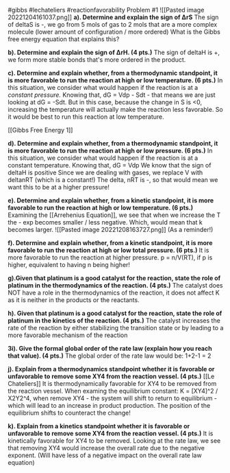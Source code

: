 #gibbs #lechateliers #reactionfavorability
Problem #1 
![[Pasted image 20221204161037.png]]
**a). Determine and explain the sign of ΔrS**
The sign of deltaS is -, we go from 5 mols of gas to 2 mols that are a more complex molecule (lower amount of configuration / more ordered)
What is the Gibbs free energy equation that explains this?

**b). Determine and explain the sign of ΔrH. (4 pts.)**
The sign of deltaH is +, we form more stable bonds that's more ordered in the product.

**c). Determine and explain whether, from a thermodynamic standpoint, it is more favorable to run the reaction at high or low temperature. (6 pts.)**
In this situation, we consider what would happen if the reaction is at a *constant pressure.*
Knowing that, dG = Vdp - Sdt - that means we are just looking at dG = -Sdt.
But in this case, because the change in S is <0, increasing the temperature will actually make the reaction less favorable. So it would be best to run this reaction at low temperature.

[[Gibbs Free Energy 1]]

**d). Determine and explain whether, from a thermodynamic standpoint, it is more favorable to run the reaction at high or low pressure. (6 pts.)**
In this situation, we consider what would happen if the reaction is at a constant temperature.
Knowing that, dG = Vdp
We know that the sign of deltaH is positive
Since we are dealing with gases, we replace V with deltanRT (which is a constant!)
The delta, nRT is -, so that would mean we want this to be at a higher pressure!

**e). Determine and explain whether, from a kinetic standpoint, it is more favorable to run the reaction at high or low temperature. (6 pts.)**
Examining the [[Arrehenius Equation]], we see that when we increase the T the - exp becomes smaller / less negative. Which, would mean that k becomes larger.
![[Pasted image 20221208163727.png]]
(As a reminder!)

**f). Determine and explain whether, from a kinetic standpoint, it is more favorable to run the reaction at high or low total pressure. (6 pts.)**
It is more favorable to run the reaction at higher pressure.
p = n/V(RT), if p is higher, equivalent to having n being higher! 

**g).Given that platinum is a good catalyst for the reaction, state the role of platinum in the thermodynamics of the reaction. (4 pts.)**
The catalyst does NOT have a role in the thermodynamics of the reaction, it does not affect K as it is neither in the products or the reactants.

**h). Given that platinum is a good catalyst for the reaction, state the role of platinum in the kinetics of the reaction. (4 pts.)**
The catalyst increases the rate of the reaction by either stabilizing the transition state or by leading to a more favorable mechanism of the reaction 

**3i). Give the formal global order of the rate law (explain how you reach that value). (4 pts.)**
The global order of the rate law would be: 
1+2-1 = 2

**j). Explain from a thermodynamics standpoint whether it is favorable or unfavorable to remove some XY4 from the reaction vessel. (4 pts.)**
[[Le Chateliers]]
It is thermodynamically favorable for XY4 to be removed from the reaction vessel.
When examing the equilibrium constant: K = [XY4]^2 / X2Y2^4, when remove XY4 - the system will shift to return to equilibrium - which will lead to an increase in product production. The position of the equilibrium shifts to counteract the change!

**k). Explain from a kinetics standpoint whether it is favorable or unfavorable to remove some XY4 from the reaction vessel. (4 pts.)**
It is kinetically favorable for XY4 to be removed. Looking at the rate law, we see that removing XY4 would increase the overall rate due to the negative exponent. (Will have less of a negative impact on the overall rate law equation)